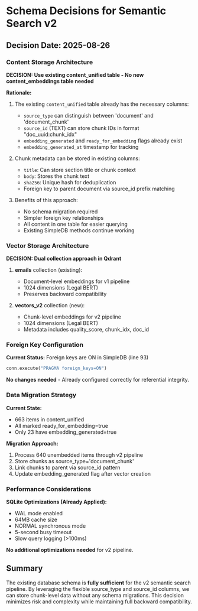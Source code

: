 # Schema Decisions for Semantic Search v2

## Decision Date: 2025-08-26

### Content Storage Architecture

**DECISION: Use existing content_unified table - No new content_embeddings table needed**

**Rationale:**
1. The existing `content_unified` table already has the necessary columns:
   - `source_type` can distinguish between 'document' and 'document_chunk'
   - `source_id` (TEXT) can store chunk IDs in format "doc_uuid:chunk_idx"
   - `embedding_generated` and `ready_for_embedding` flags already exist
   - `embedding_generated_at` timestamp for tracking

2. Chunk metadata can be stored in existing columns:
   - `title`: Can store section title or chunk context
   - `body`: Stores the chunk text
   - `sha256`: Unique hash for deduplication
   - Foreign key to parent document via source_id prefix matching

3. Benefits of this approach:
   - No schema migration required
   - Simpler foreign key relationships
   - All content in one table for easier querying
   - Existing SimpleDB methods continue working

### Vector Storage Architecture

**DECISION: Dual collection approach in Qdrant**

1. **emails** collection (existing):
   - Document-level embeddings for v1 pipeline
   - 1024 dimensions (Legal BERT)
   - Preserves backward compatibility

2. **vectors_v2** collection (new):
   - Chunk-level embeddings for v2 pipeline
   - 1024 dimensions (Legal BERT)
   - Metadata includes quality_score, chunk_idx, doc_id

### Foreign Key Configuration

**Current Status:** Foreign keys are ON in SimpleDB (line 93)
```python
conn.execute("PRAGMA foreign_keys=ON")
```

**No changes needed** - Already configured correctly for referential integrity.

### Data Migration Strategy

**Current State:**
- 663 items in content_unified
- All marked ready_for_embedding=true
- Only 23 have embedding_generated=true

**Migration Approach:**
1. Process 640 unembedded items through v2 pipeline
2. Store chunks as source_type='document_chunk'
3. Link chunks to parent via source_id pattern
4. Update embedding_generated flag after vector creation

### Performance Considerations

**SQLite Optimizations (Already Applied):**
- WAL mode enabled
- 64MB cache size
- NORMAL synchronous mode
- 5-second busy timeout
- Slow query logging (>100ms)

**No additional optimizations needed** for v2 pipeline.

## Summary

The existing database schema is **fully sufficient** for the v2 semantic search pipeline. By leveraging the flexible source_type and source_id columns, we can store chunk-level data without any schema migrations. This decision minimizes risk and complexity while maintaining full backward compatibility.